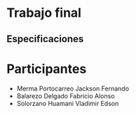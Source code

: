 # Trabajo final
## Especificaciones
# Participantes
+ Merma Portocarreo Jackson Fernando
+ Balarezo Delgado Fabricio Alonso
+ Solorzano Huamani Vladimir Edson
